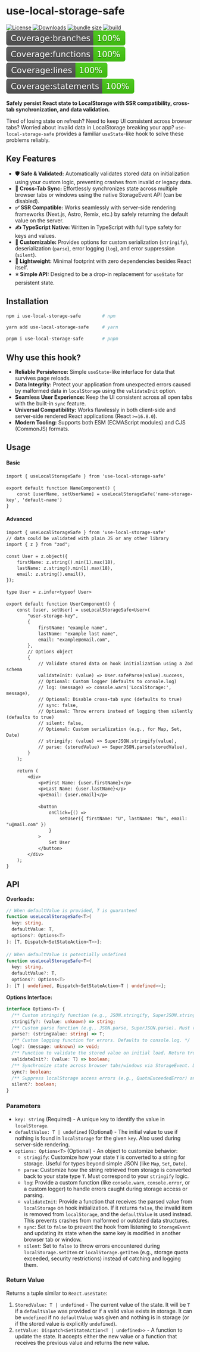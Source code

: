 # use-local-storage-safe

[![License](https://img.shields.io/npm/l/use-local-storage-safe)](https://github.com/hoqua/use-local-storage-safe/blob/main/LICENSE)
[![Downloads](https://img.shields.io/npm/dm/use-local-storage-safe)](https://www.npmjs.com/package/use-local-storage-safe)
[![bundle size](https://img.shields.io/bundlephobia/minzip/use-local-storage-safe)](https://bundlephobia.com/package/use-local-storage-safe)
[![build](https://img.shields.io/github/actions/workflow/status/hoqua/use-local-storage-safe/main.yml?branch=main)](https://github.com/hoqua/use-local-storage-safe/actions/workflows/main.yml)
[![coverage branches](https://raw.githubusercontent.com/hoqua/use-local-storage-safe/main/coverage/badge-branches.svg)](https://github.com/hoqua/use-local-storage-safe)
[![coverage functions](https://raw.githubusercontent.com/hoqua/use-local-storage-safe/main/coverage/badge-functions.svg)](https://github.com/hoqua/use-local-storage-safe)
[![coverage lines](https://raw.githubusercontent.com/hoqua/use-local-storage-safe/main/coverage/badge-lines.svg)](https://github.com/hoqua/use-local-storage-safe)
[![coverage statements](https://raw.githubusercontent.com/hoqua/use-local-storage-safe/main/coverage/badge-statements.svg)](https://github.com/hoqua/use-local-storage-safe)

**Safely persist React state to LocalStorage with SSR compatibility, cross-tab synchronization, and data validation.**

Tired of losing state on refresh? Need to keep UI consistent across browser tabs? Worried about invalid data in LocalStorage breaking your app? `use-local-storage-safe` provides a familiar `useState`-like hook to solve these problems reliably.

## Key Features

-   **🛡️ Safe & Validated:** Automatically validates stored data on initialization using your custom logic, preventing crashes from invalid or legacy data.
-   **🔄 Cross-Tab Sync:** Effortlessly synchronizes state across multiple browser tabs or windows using the native StorageEvent API (can be disabled).
-   **✅ SSR Compatible:** Works seamlessly with server-side rendering frameworks (Next.js, Astro, Remix, etc.) by safely returning the default value on the server.
-   **✍️ TypeScript Native:** Written in TypeScript with full type safety for keys and values.
-   **🔧 Customizable:** Provides options for custom serialization (`stringify`), deserialization (`parse`), error logging (`log`), and error suppression (`silent`).
-   **🚀 Lightweight:** Minimal footprint with zero dependencies besides React itself.
-   **⭐ Simple API:** Designed to be a drop-in replacement for `useState` for persistent state.

## Installation

```bash
npm i use-local-storage-safe        # npm
```
```bash
yarn add use-local-storage-safe     # yarn
```
```bash
pnpm i use-local-storage-safe       # pnpm
```

## Why use this hook?

-   **Reliable Persistence:** Simple `useState`-like interface for data that survives page reloads.
-   **Data Integrity:** Protect your application from unexpected errors caused by malformed data in `localStorage` using the `validateInit` option.
-   **Seamless User Experience:** Keep the UI consistent across all open tabs with the built-in `sync` feature.
-   **Universal Compatibility:** Works flawlessly in both client-side and server-side rendered React applications (React `>=16.8.0`).
-   **Modern Tooling:** Supports both ESM (ECMAScript modules) and CJS (CommonJS) formats.

## Usage

#### Basic

```tsx
import { useLocalStorageSafe } from 'use-local-storage-safe'

export default function NameComponent() {
    const [userName, setUserName] = useLocalStorageSafe('name-storage-key', 'default-name')
}
```

#### Advanced

```tsx
import { useLocalStorageSafe } from 'use-local-storage-safe'
// data could be validated with plain JS or any other library
import { z } from "zod";

const User = z.object({
    firstName: z.string().min(1).max(18),
    lastName: z.string().min(1).max(18),
    email: z.string().email(),
});

type User = z.infer<typeof User>

export default function UserComponent() {
    const [user, setUser] = useLocalStorageSafe<User>(
        "user-storage-key",
        {
            firstName: "example name",
            lastName: "example last name",
            email: "example@email.com",
        },
        // Options object
        {
            // Validate stored data on hook initialization using a Zod schema
            validateInit: (value) => User.safeParse(value).success,
            // Optional: Custom logger (defaults to console.log)
            // log: (message) => console.warn('LocalStorage:', message),
            // Optional: Disable cross-tab sync (defaults to true)
            // sync: false,
            // Optional: Throw errors instead of logging them silently (defaults to true)
            // silent: false,
            // Optional: Custom serialization (e.g., for Map, Set, Date)
            // stringify: (value) => SuperJSON.stringify(value),
            // parse: (storedValue) => SuperJSON.parse(storedValue),
        }
    );

    return (
        <div>
            <p>First Name: {user.firstName}</p>
            <p>Last Name: {user.lastName}</p>
            <p>Email: {user.email}</p>

            <button
                onClick={() =>
                    setUser({ firstName: "U", lastName: "Nu", email: "u@mail.com" })
                }
            >
                Set User
            </button>
        </div>
    );
}
```

## API

**Overloads:**

```typescript
// When defaultValue is provided, T is guaranteed
function useLocalStorageSafe<T>(
  key: string,
  defaultValue: T,
  options?: Options<T>
): [T, Dispatch<SetStateAction<T>>];

// When defaultValue is potentially undefined
function useLocalStorageSafe<T>(
  key: string,
  defaultValue?: T,
  options?: Options<T>
): [T | undefined, Dispatch<SetStateAction<T | undefined>>];
```

**Options Interface:**

```typescript
interface Options<T> {
  /** Custom stringify function (e.g., JSON.stringify, SuperJSON.stringify). Defaults to JSON.stringify. */
  stringify?: (value: unknown) => string;
  /** Custom parse function (e.g., JSON.parse, SuperJSON.parse). Must return the expected type T. Defaults to JSON.parse. */
  parse?: (stringValue: string) => T;
  /** Custom logging function for errors. Defaults to console.log. */
  log?: (message: unknown) => void;
  /** Function to validate the stored value on initial load. Return true if valid, false otherwise. If false, the stored item is removed, and the defaultValue is used (if provided). */
  validateInit?: (value: T) => boolean;
  /** Synchronize state across browser tabs/windows via StorageEvent. Defaults to true. */
  sync?: boolean;
  /** Suppress localStorage access errors (e.g., QuotaExceededError) and log them instead. Defaults to true. */
  silent?: boolean;
}
```

### Parameters

-   `key: string` (Required) - A unique key to identify the value in `localStorage`.
-   `defaultValue: T | undefined` (Optional) - The initial value to use if nothing is found in `localStorage` for the given `key`. Also used during server-side rendering.
-   `options: Options<T>` (Optional) - An object to customize behavior:
    -   `stringify`: Customize how your state `T` is converted to a string for storage. Useful for types beyond simple JSON (like `Map`, `Set`, `Date`).
    -   `parse`: Customize how the string retrieved from storage is converted back to your state type `T`. Must correspond to your `stringify` logic.
    -   `log`: Provide a custom function (like `console.warn`, `console.error`, or a custom logger) to handle errors caught during storage access or parsing.
    -   `validateInit`: Provide a function that receives the parsed value from `localStorage` on hook initialization. If it returns `false`, the invalid item is removed from `localStorage`, and the `defaultValue` is used instead. This prevents crashes from malformed or outdated data structures.
    -   `sync`: Set to `false` to prevent the hook from listening to `StorageEvent` and updating its state when the same key is modified in another browser tab or window.
    -   `silent`: Set to `false` to throw errors encountered during `localStorage.setItem` or `localStorage.getItem` (e.g., storage quota exceeded, security restrictions) instead of catching and logging them.

### Return Value

Returns a tuple similar to `React.useState`:

1.  `StoredValue: T | undefined` - The current value of the state. It will be `T` if a `defaultValue` was provided or if a valid value exists in storage. It can be `undefined` if no `defaultValue` was given and nothing is in storage (or if the stored value is explicitly `undefined`).
2.  `setValue: Dispatch<SetStateAction<T | undefined>>` - A function to update the state. It accepts either the new value or a function that receives the previous value and returns the new value.